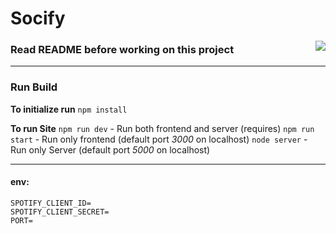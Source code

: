 # Socify

<img src="https://user-images.githubusercontent.com/60336295/174442559-bf0a3d70-8467-4b66-9b76-5cc3f13415d3.png" align="right" />

### Read README before working on this project

---





### Run Build
**To initialize run** `npm install`

**To run Site**
`npm run dev` -  Run both frontend and server (requires)
`npm run start` - Run only frontend (default port _3000_ on localhost)
`node server` - Run only Server (default port _5000_ on localhost)

---

#### env:
```
SPOTIFY_CLIENT_ID=
SPOTIFY_CLIENT_SECRET=
PORT=
```
